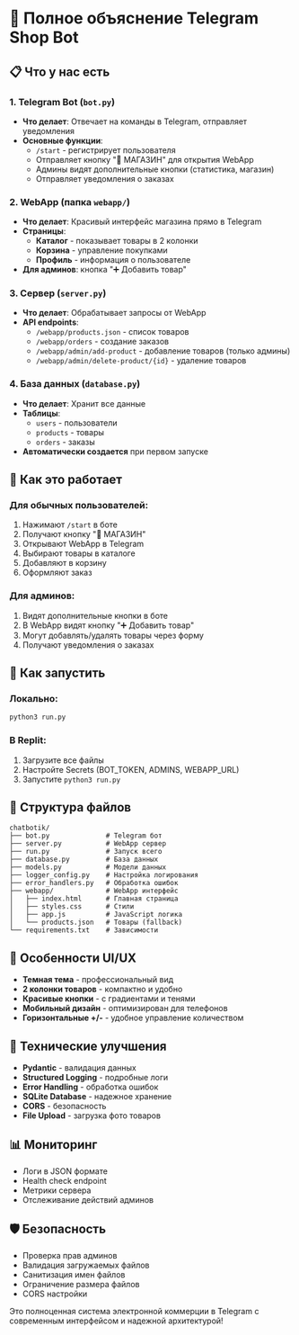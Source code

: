 # 🤖 Полное объяснение Telegram Shop Bot

## 📋 Что у нас есть

### 1. **Telegram Bot** (`bot.py`)
- **Что делает**: Отвечает на команды в Telegram, отправляет уведомления
- **Основные функции**:
  - `/start` - регистрирует пользователя
  - Отправляет кнопку "🛒 МАГАЗИН" для открытия WebApp
  - Админы видят дополнительные кнопки (статистика, магазин)
  - Отправляет уведомления о заказах

### 2. **WebApp** (папка `webapp/`)
- **Что делает**: Красивый интерфейс магазина прямо в Telegram
- **Страницы**:
  - **Каталог** - показывает товары в 2 колонки
  - **Корзина** - управление покупками
  - **Профиль** - информация о пользователе
- **Для админов**: кнопка "➕ Добавить товар"

### 3. **Сервер** (`server.py`)
- **Что делает**: Обрабатывает запросы от WebApp
- **API endpoints**:
  - `/webapp/products.json` - список товаров
  - `/webapp/orders` - создание заказов
  - `/webapp/admin/add-product` - добавление товаров (только админы)
  - `/webapp/admin/delete-product/{id}` - удаление товаров

### 4. **База данных** (`database.py`)
- **Что делает**: Хранит все данные
- **Таблицы**:
  - `users` - пользователи
  - `products` - товары
  - `orders` - заказы
- **Автоматически создается** при первом запуске

## 🔄 Как это работает

### Для обычных пользователей:
1. Нажимают `/start` в боте
2. Получают кнопку "🛒 МАГАЗИН"
3. Открывают WebApp в Telegram
4. Выбирают товары в каталоге
5. Добавляют в корзину
6. Оформляют заказ

### Для админов:
1. Видят дополнительные кнопки в боте
2. В WebApp видят кнопку "➕ Добавить товар"
3. Могут добавлять/удалять товары через форму
4. Получают уведомления о заказах

## 🚀 Как запустить

### Локально:
```bash
python3 run.py
```

### В Replit:
1. Загрузите все файлы
2. Настройте Secrets (BOT_TOKEN, ADMINS, WEBAPP_URL)
3. Запустите `python3 run.py`

## 📁 Структура файлов

```
chatbotik/
├── bot.py              # Telegram бот
├── server.py           # WebApp сервер
├── run.py              # Запуск всего
├── database.py         # База данных
├── models.py           # Модели данных
├── logger_config.py    # Настройка логирования
├── error_handlers.py   # Обработка ошибок
├── webapp/             # WebApp интерфейс
│   ├── index.html      # Главная страница
│   ├── styles.css      # Стили
│   ├── app.js          # JavaScript логика
│   └── products.json   # Товары (fallback)
└── requirements.txt    # Зависимости
```

## 🎨 Особенности UI/UX

- **Темная тема** - профессиональный вид
- **2 колонки товаров** - компактно и удобно
- **Красивые кнопки** - с градиентами и тенями
- **Мобильный дизайн** - оптимизирован для телефонов
- **Горизонтальные +/-** - удобное управление количеством

## 🔧 Технические улучшения

- **Pydantic** - валидация данных
- **Structured Logging** - подробные логи
- **Error Handling** - обработка ошибок
- **SQLite Database** - надежное хранение
- **CORS** - безопасность
- **File Upload** - загрузка фото товаров

## 📊 Мониторинг

- Логи в JSON формате
- Health check endpoint
- Метрики сервера
- Отслеживание действий админов

## 🛡️ Безопасность

- Проверка прав админов
- Валидация загружаемых файлов
- Санитизация имен файлов
- Ограничение размера файлов
- CORS настройки

Это полноценная система электронной коммерции в Telegram с современным интерфейсом и надежной архитектурой!
